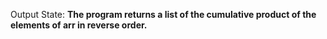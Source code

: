 Output State: **The program returns a list of the cumulative product of the elements of arr in reverse order.**